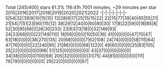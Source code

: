 Total	[245/400] stars		61.3%		116:41h		7001 minutes, ~29 minutes per star
2015|2016|2017|2018|2019|2020|2021|2022
-|-|-|-|-|-|-|-
5|54|32|39|9|10|15|15|
13|28|6|17|25|15|15|22|
22|15|77|39|40|65|55|21|
21|54|7|51|23|90|115|12|
38|29|12|40|0|60|80|30|
17|8|22|59|0|18|85|8|
52|30|95|66|0|26|30|233|
23|63|13|18|0|32|146|93|
24|33|68|0|0|22|149|110|
18|56|0|0|0|10|50|36|
41|0|0|0|0|47|70|47|
63|18|0|0|0|38|270|135|
20|68|0|0|0|7|62|108|
24|74|0|0|0|58|115|64|
47|76|0|0|0|22|240|95|
21|86|0|0|0|68|122|0|
49|60|0|0|0|25|83|105|
25|22|0|0|0|0|0|66|
51|125|0|0|0|0|0|0|
43|37|0|0|0|0|0|0|
34|38|0|0|0|0|100|69|
205|32|0|0|0|0|31|75|
44|81|0|0|0|0|0|111|
76|79|0|0|0|0|0|0|
29|22|0|0|0|0|0|87|

